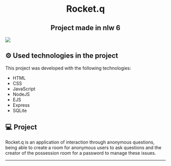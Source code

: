 <h1 align="center">
  Rocket.q
</h1>
<h2 align="center">Project made in nlw 6</h2>
<img align="center" src="https://i.imgur.com/G2MWB5a.png"/>

<br>



## &#9881; Used technologies in the project

This project was developed with the following technologies:

- HTML
- CSS
- JavaScript
- NodeJS
- EJS
- Express
- SQLite

## 💻 Project

Rocket.q is an application of interaction through anonymous questions, being able to create a room for anonymous users to ask questions and the creator of the possession room for a password to manage these issues.

---
